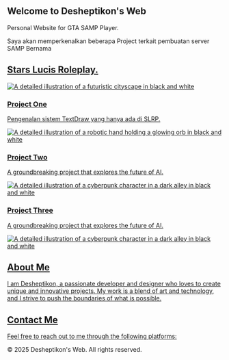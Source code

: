  <section class="container mx-auto p-4 mt-8">
   <div class="text-center fade-in">
    <h2 class="text-4xl font-bold mb-4 text-black slide-in">
     Welcome to Desheptikon's Web
    </h2>
    <p class="text-gray-600">
     Personal Website for GTA SAMP Player.
     <div>
        Saya akan memperkenalkan beberapa Project terkait pembuatan server SAMP Bernama
    </p>
    <div>
        <h1><a href="file:///C:/Users/MyBook%20Hype%20AMD/Downloads/SLRP.html"target="_blank"><u>Stars Lucis Roleplay.</u></h1>
   </div>
  </section>
  <section class="container mx-auto p-4 mt-8">
   <div class="grid grid-cols-1 md:grid-cols-2 lg:grid-cols-3 gap-8 fade-in">
    <div class="bg-gray-100 p-4 rounded-lg">
     <img alt="A detailed illustration of a futuristic cityscape in black and white" class="rounded-lg mb-4" src="https://placehold.co/600x400"/>
     <h3 class="text-2xl font-bold mb-2 text-black">
      Project One
     </h3>
     <p class="text-gray-600">
      Pengenalan sistem TextDraw yang hanya ada di SLRP.
     </p>
    </div>
    <div class="bg-gray-100 p-4 rounded-lg">
     <img alt="A detailed illustration of a robotic hand holding a glowing orb in black and white" class="rounded-lg mb-4" src="https://placehold.co/600x400"/>
     <h3 class="text-2xl font-bold mb-2 text-black">
      Project Two
     </h3>
     <p class="text-gray-600">
      A groundbreaking project that explores the future of AI.
     </p>
    </div>
    <div class="bg-gray-100 p-4 rounded-lg">
     <img alt="A detailed illustration of a cyberpunk character in a dark alley in black and white" class="rounded-lg mb-4" src="https://placehold.co/600x400"/>
     <h3 class="text-2xl font-bold mb-2 text-black">
      Project Three
     </h3>
   </h3>
     <p class="text-gray-600">
      A groundbreaking project that explores the future of AI.
     </p>
    </div>
    <div class="bg-gray-100 p-4 rounded-lg">
     <img alt="A detailed illustration of a cyberpunk character in a dark alley in black and white" class="rounded-lg mb-4" src="https://placehold.co/600x400"/>
     <h3 class="text-2xl font-bold mb-2 text-black">
     </h3>   
     </p>
    </div>
   </div>
  </section>
  <section class="container mx-auto p-4 mt-8">
   <div class="text-center fade-in">
    <h2 class="text-4xl font-bold mb-4 text-black slide-in">
     About Me
    </h2>
    <p class="text-gray-600">
     I am Desheptikon, a passionate developer and designer who loves to create unique and innovative projects. My work is a blend of art and technology, and I strive to push the boundaries of what is possible.
    </p>
   </div>
  </section>
  <section class="container mx-auto p-4 mt-8">
   <div class="text-center fade-in">
    <h2 class="text-4xl font-bold mb-4 text-black slide-in">
     Contact Me
    </h2>
    <p class="text-gray-600">
     Feel free to reach out to me through the following platforms:
    </p>
    <div class="flex justify-center space-x-4 mt-4">
     <a class="text-gray-600 hover:text-black" href="#">
      <i class="fab fa-instagram fa-2x">
      </i>
     </a>
     <a class="text-gray-600 hover:text-black" href="#">
      <i class="fab fa-discord fa-2x">
      </i>
     </a>
    </div>
   </div>
  </section>
  <footer class="bg-gray-900 p-4 mt-8">
   <div class="container mx-auto text-center">
    <p class="text-gray-400">
     © 2025 Desheptikon's Web. All rights reserved.
    </p>
   </div>
  </footer>
 </body>
</html>
